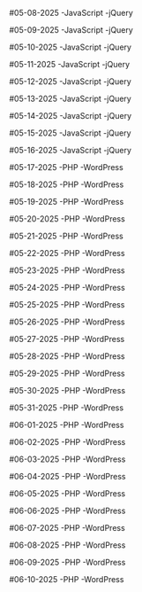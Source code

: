 #05-08-2025
-JavaScript
-jQuery

#05-09-2025
-JavaScript
-jQuery

#05-10-2025
-JavaScript
-jQuery

#05-11-2025
-JavaScript
-jQuery

#05-12-2025
-JavaScript
-jQuery

#05-13-2025
-JavaScript
-jQuery

#05-14-2025
-JavaScript
-jQuery

#05-15-2025
-JavaScript
-jQuery

#05-16-2025
-JavaScript
-jQuery

#05-17-2025
-PHP
-WordPress

#05-18-2025
-PHP
-WordPress 

#05-19-2025
-PHP
-WordPress

#05-20-2025
-PHP
-WordPress 

#05-21-2025
-PHP
-WordPress 

#05-22-2025
-PHP
-WordPress

#05-23-2025
-PHP
-WordPress

#05-24-2025
-PHP
-WordPress

#05-25-2025
-PHP
-WordPress

#05-26-2025
-PHP
-WordPress

#05-27-2025
-PHP
-WordPress

#05-28-2025
-PHP
-WordPress

#05-29-2025
-PHP
-WordPress

#05-30-2025
-PHP
-WordPress

#05-31-2025
-PHP
-WordPress

#06-01-2025
-PHP
-WordPress

#06-02-2025
-PHP
-WordPress

#06-03-2025
-PHP
-WordPress

#06-04-2025
-PHP
-WordPress

#06-05-2025
-PHP
-WordPress

#06-06-2025
-PHP
-WordPress

#06-07-2025
-PHP
-WordPress

#06-08-2025
-PHP
-WordPress

#06-09-2025
-PHP
-WordPress

#06-10-2025
-PHP
-WordPress
